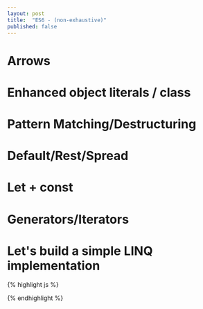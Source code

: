 ```yaml
---
layout: post
title:  "ES6 - (non-exhaustive)"
published: false
---
```

# Arrows

# Enhanced object literals / class

# Pattern Matching/Destructuring

# Default/Rest/Spread

# Let + const

# Generators/Iterators

# Let's build a simple LINQ implementation

{% highlight js %}

{% endhighlight %}
